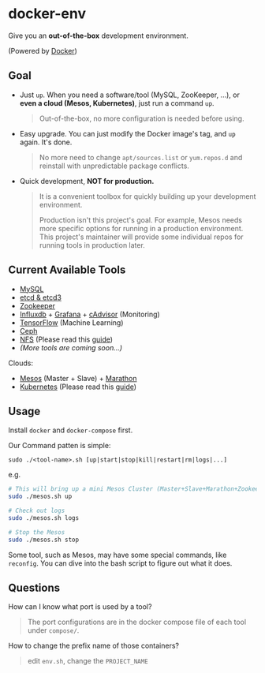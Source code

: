 # docker-env
Give you an **out-of-the-box** development environment.

(Powered by [Docker](https://www.docker.com/))

## Goal

- Just `up`. When you need a software/tool (MySQL, ZooKeeper, ...), or **even a cloud (Mesos, Kubernetes)**, just run a command `up`.

  > Out-of-the-box, no more configuration is needed before using.

- Easy upgrade. You can just modify the Docker image's tag, and `up` again. It's done.

  > No more need to change `apt/sources.list` or `yum.repos.d` and reinstall with unpredictable package conflicts.

- Quick development, **NOT for production.**

  > It is a convenient toolbox for quickly building up your development environment.
  > 
  > Production isn't this project's goal.
  > For example, Mesos needs more specific options for running in a production environment.
  > This project's maintainer will provide some individual repos for running tools in production later.


## Current Available Tools

- [MySQL](https://www.mysql.com/)
- [etcd & etcd3](https://coreos.com/etcd/)
- [Zookeeper](https://zookeeper.apache.org/)
- [Influxdb](https://influxdata.com/) + [Grafana](grafana.org/) + [cAdvisor](https://github.com/google/cadvisor) (Monitoring)
- [TensorFlow](https://www.tensorflow.org) (Machine Learning)
- [Ceph](http://ceph.com/)
- [NFS](http://www.tldp.org/LDP/nag/node140.html) (Please read this [guide](compose/nfs/README.md))
- *(More tools are coming soon...)*

Clouds:

- [Mesos](http://mesos.apache.org/) (Master + Slave) + [Marathon](https://mesosphere.github.io/marathon/)
- [Kubernetes](http://kubernetes.io/) (Please read this [guide](compose/k8s/README.md))


## Usage

Install `docker` and `docker-compose` first.

Our Command patten is simple:

```
sudo ./<tool-name>.sh [up|start|stop|kill|restart|rm|logs|...]
```

e.g.

```bash
# This will bring up a mini Mesos Cluster (Master+Slave+Marathon+Zookeeper)
sudo ./mesos.sh up

# Check out logs
sudo ./mesos.sh logs

# Stop the Mesos
sudo ./mesos.sh stop
```

Some tool, such as Mesos, may have some special commands, like `reconfig`.
You can dive into the bash script to figure out what it does.

## Questions

How can I know what port is used by a tool?

> The port configurations are in the docker compose file of each tool under `compose/`.

How to change the prefix name of those containers?

> edit `env.sh`, change the `PROJECT_NAME`
